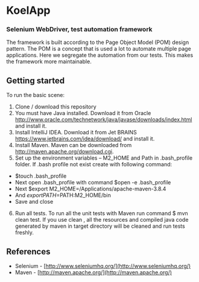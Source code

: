 # KoelApp
### Selenium WebDriver, test automation framework
The framework is built according to the Page Object Model (POM) design pattern. The POM is a concept that is used a lot to automate multiple page applications. Here we segregate the automation from our tests. This makes the framework more maintainable.

## Getting started

To run the basic scene:

1. Clone / download this repository
2. You must have Java installed. Download it from Oracle http://www.oracle.com/technetwork/java/javase/downloads/index.html and install it.
3. Install IntelliJ IDEA.
Download it from Jet BRAINS https://www.jetbrains.com/idea/download/ and install it.
4. Install Maven. Maven can be downloaded from http://maven.apache.org/download.cgi.
5. Set up the environment variables – M2_HOME and Path in .bash_profile folder.
If .bash profile not exist create with following command:
 * $touch .bash_profile
 * Next open .bash_profile with command $open -e .bash_profile
 * Next $export M2_HOME=/Applications/apache-maven-3.8.4
 * And $export PATH=$PATH:M2_HOME/bin
 * Save and close
 6. Run all tests.
    To run all the unit tests with Maven run command $ mvn clean test. If you use clean , all the resources and compiled java code generated by maven in target directory will be cleaned and run tests freshly.



## References

* Selenium - [http://www.seleniumhq.org/](http://www.seleniumhq.org/)
* Maven - [http://maven.apache.org/](http://maven.apache.org/)
